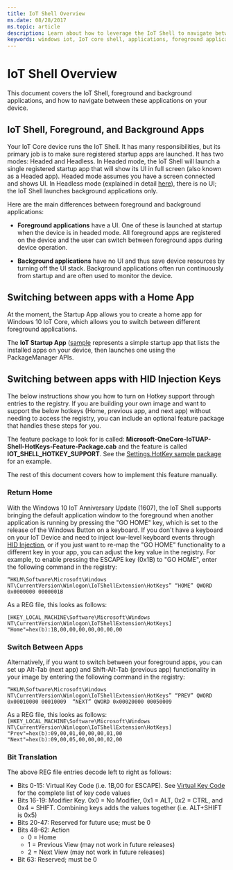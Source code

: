 ```yaml
---
title: IoT Shell Overview
ms.date: 08/28/2017
ms.topic: article
description: Learn about how to leverage the IoT Shell to navigate between navigations on your device.
keywords: windows iot, IoT core shell, applications, foreground applications, background applications
---
```


# IoT Shell Overview

This document covers the IoT Shell, foreground and background applications, and how to navigate between these applications on your device.

## IoT Shell, Foreground, and Background Apps

Your IoT Core device runs the IoT Shell. It has many responsibilities, but its primary job is to make sure registered startup apps are launched. It has two modes: Headed and Headless. 
In Headed mode, the IoT Shell will launch a single registered startup app that will show its UI in full screen (also known as a Headed app). Headed mode assumes you have a screen connected and shows UI. In Headless mode (explained in detail [here](../learn-about-hardware/HeadlessMode.md)), there is no UI; the IoT Shell launches background applications only.

Here are the main differences between foreground and background applications:

- **Foreground applications** have a UI. One of these is launched at startup when the device is in headed mode. All foreground apps are registered on the device and the user can switch between foreground apps during device operation.

- **Background applications** have no UI and thus save device resources by turning off the UI stack. Background applications often run continuously from startup and are often used to monitor the device.

## Switching between apps with a Home App

At the moment, the Startup App allows you to create a home app for Windows 10 IoT Core, which allows you to switch between different foreground applications. 

The **IoT Startup App** ([sample](https://github.com/microsoft/Windows-iotcore-samples/tree/master/Samples/IoTStartApp) represents a simple startup app that lists the installed apps on your device, then launches one using the PackageManager APIs.

## Switching between apps with HID Injection Keys

The below instructions show you how to turn on Hotkey support through entries to the registry. If you are building your own image and want to support the below hotkeys (Home, previous app, and next app) without needing to access the registry, you can include an optional feature package that handles these steps for you.

The feature package to look for is called: **Microsoft-OneCore-IoTUAP-Shell-HotKeys-Feature-Package.cab** and the feature is called **IOT_SHELL_HOTKEY_SUPPORT**. See the [Settings.HotKey sample package](https://github.com/ms-iot/iot-adk-addonkit/tree/master/Workspace/Common/Packages/Settings.HotKey/Settings.HotKey.pkg.xml) for an example.

The rest of this document covers how to implement this feature manually.

### Return Home

With the Windows 10 IoT Anniversary Update (1607), the IoT Shell supports bringing the default application window to the foreground when another application is running by pressing the "GO HOME" key, which is set to the release of the Windows Button on a keyboard. If you don't have a keyboard on your IoT Device and need to inject low-level keyboard events through [HID Injection](https://developer.microsoft.com/en-us/windows/iot/samples/hidinjection), or if you just want to re-map the "GO HOME" functionality to a different key in your app, you can adjust the key value in the registry. For example, to enable pressing the ESCAPE key (0x1B) to "GO HOME", enter the following command in the registry:

``
“HKLM\Software\Microsoft\Windows NT\CurrentVersion\Winlogon\IoTShellExtension\HotKeys” “HOME” QWORD    0x0000000 0000001B  
``

As a REG file, this looks as follows:

``
[HKEY_LOCAL_MACHINE\Software\Microsoft\Windows NT\CurrentVersion\Winlogon\IoTShellExtension\HotKeys]
"Home"=hex(b):1B,00,00,00,00,00,00,00
``

### Switch Between Apps

Alternatively, if you want to switch between your foreground apps, you can set up Alt-Tab (next app) and Shift-Alt-Tab (previous app) functionality in your image by entering the following command in the registry:

``
“HKLM\Software\Microsoft\Windows NT\CurrentVersion\Winlogon\IoTShellExtension\HotKeys”
“PREV” QWORD 0x00010000 00010009 
“NEXT” QWORD 0x00020000 00050009 
``

As a REG file, this looks as follows:
``
[HKEY_LOCAL_MACHINE\Software\Microsoft\Windows NT\CurrentVersion\Winlogon\IoTShellExtension\HotKeys]
"Prev"=hex(b):09,00,01,00,00,00,01,00
"Next"=hex(b):09,00,05,00,00,00,02,00
``

### Bit Translation

The above REG file entries decode left to right as follows:

- Bits 0-15: Virtual Key Code (i.e. 1B,00 for ESCAPE). See [Virtual Key Code](https://msdn.microsoft.com/library/windows/desktop/dd375731(v=vs.85).aspx) for the complete list of key code values
- Bits 16-19: Modifier Key. 0x0 = No Modifier, 0x1 = ALT, 0x2 = CTRL, and 0x4 = SHIFT. Combining keys adds the values together (i.e. ALT+SHIFT is 0x5)
- Bits 20-47: Reserved for future use; must be 0
- Bits 48-62:  Action
    - 0 = Home
    - 1 = Previous View (may not work in future releases)
    - 2 = Next View (may not work in future releases)
- Bit 63: Reserved; must be 0

